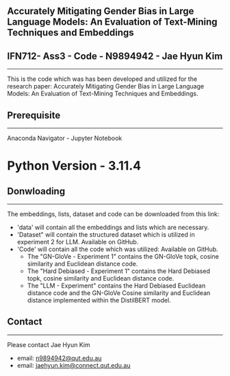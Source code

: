 ## Accurately Mitigating Gender Bias in Large Language Models: An Evaluation of Text-Mining Techniques and Embeddings
## IFN712- Ass3 - Code - N9894942 - Jae Hyun Kim
---------------------------------------------------------------------------------------------------------------
This is the code which was has been developed and utilized for the research paper: Accurately Mitigating Gender Bias in Large Language Models: An Evaluation of Text-Mining Techniques and Embeddings. 


## Prerequisite
---------------------------------------------------------------------------------------------------------------
Anaconda Navigator - Jupyter Notebook
# Python Version - 3.11.4

## Donwloading
---------------------------------------------------------------------------------------------------------------
The embeddings, lists, dataset and code can be downloaded from this link: 

- 'data' will contain all the embeddings and lists which are necessary.
- 'Dataset" will contain the structured dataset which is utilized in experiment 2 for LLM. Available on GitHub.
- 'Code' will contain all the code which was utilized: Available on GitHub.
  - The "GN-GloVe - Experiment 1" contains the GN-GloVe topk, cosine similarity and Euclidean distance code.
  - The "Hard Debiased - Experiment 1" contains the Hard Debiased topk, cosine similarity and Euclidean distance code.
  - The "LLM - Experiment" contains the Hard Debiased Euclidean distance code and the GN-GloVe Cosine similarity and Euclidean distance implemented within the DistilBERT model.

## Contact
---------------------------------------------------------------------------------------------------------------
Please contact Jae Hyun Kim
- email: n9894942@qut.edu.au
- email: jaehyun.kim@connect.qut.edu.au
